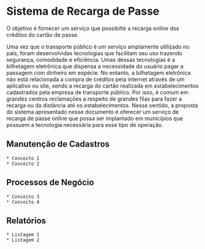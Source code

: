 # Sistema de Recarga de Passe

O objetivo é fornecer um serviço que possibilte a recarga online dos créditos do cartão de passe.

Uma vez que o transporte público é um serviço amplamente utilizado no país, foram desenvolvidas tecnologias que facilitam seu uso trazendo segurança, comodidade e eficiência. Umas dessas tecnologias é a bilhetagem eletrônica que dispensa a necessidade do usuário pagar a passagem com dinheiro em espécie.
No entanto, a bilhetagem eletrônica não está relacionada a compra de créditos pela internet através de um aplicativo ou site, sendo a recarga do cartão realizada em estabelecimentos cadastrados pela empresa de transporte público. Por isso, é comum em grandes centros reclamações a respeito de grandes filas para fazer a recarga ou da distância até os estabelecimentos.
Nesse sentido, a proposta do sistema apresentado nesse documento é oferecer um serviço de recarga de passe online que possa ser implantado em municípios que possuem a tecnologia necessária para esse tipo de operação.

## Manutenção de Cadastros

```
* Conceito 1
* Conceito 2
```

## Processos de Negócio

```
* Conceito 3
* Conceito 4
```

## Relatórios

```
* Listagem 1
* Listagem 2
```